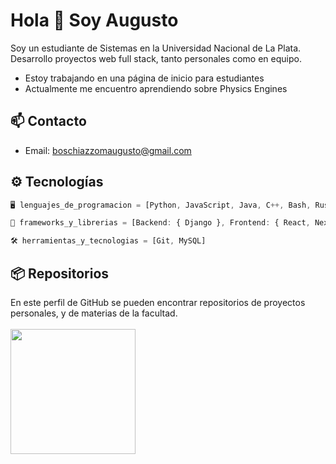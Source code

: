 # Hola 👋 Soy Augusto

Soy un estudiante de Sistemas en la Universidad Nacional de La Plata.  
Desarrollo proyectos web full stack, tanto personales como en equipo.
- Estoy trabajando en una página de inicio para estudiantes
- Actualmente me encuentro aprendiendo sobre Physics Engines

## 📫 Contacto

- Email: boschiazzomaugusto@gmail.com

## ⚙ Tecnologías

```js
🖥️ lenguajes_de_programacion = [Python, JavaScript, Java, C++, Bash, Rust];

🧱 frameworks_y_librerias = [Backend: { Django }, Frontend: { React, Next.js }, Estilos: { Tailwind CSS }, Gráficos: { OpenGL }]

🛠️ herramientas_y_tecnologias = [Git, MySQL]
```

## 📦 Repositorios

En este perfil de GitHub se pueden encontrar repositorios de proyectos personales, y de materias de la facultad.
<br/>
<br/>
<img height="200px" src="https://github-readme-stats.vercel.app/api/top-langs/?username=augusto-boschiazzo&show_icons=true&theme=tokyonight&hide_border=true&layout=compact" />

<!--
**augusto-boschiazzo/augusto-boschiazzo** is a ✨ _special_ ✨ repository because its `README.md` (this file) appears on your GitHub profile.

Here are some ideas to get you started:

- 🔭 I’m currently working on ...
- 🌱 I’m currently learning ...
- 👯 I’m looking to collaborate on ...
- 🤔 I’m looking for help with ...
- 💬 Ask me about ...
- 📫 How to reach me: ...
- 😄 Pronouns: ...
- ⚡ Fun fact: ...
-->
